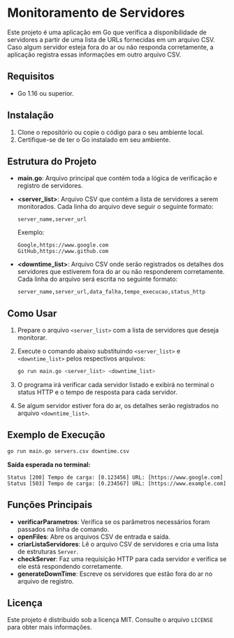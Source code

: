 # Monitoramento de Servidores

Este projeto é uma aplicação em Go que verifica a disponibilidade de servidores a partir de uma lista de URLs fornecidas em um arquivo CSV. Caso algum servidor esteja fora do ar ou não responda corretamente, a aplicação registra essas informações em outro arquivo CSV.

## Requisitos

- Go 1.16 ou superior.

## Instalação

1. Clone o repositório ou copie o código para o seu ambiente local.
2. Certifique-se de ter o Go instalado em seu ambiente.

## Estrutura do Projeto

- **main.go**: Arquivo principal que contém toda a lógica de verificação e registro de servidores.
- **<server_list>**: Arquivo CSV que contém a lista de servidores a serem monitorados. Cada linha do arquivo deve seguir o seguinte formato:

    ```
    server_name,server_url
    ```
  
  Exemplo:
  
    ```
    Google,https://www.google.com
    GitHub,https://www.github.com
    ```
  
- **<downtime_list>**: Arquivo CSV onde serão registrados os detalhes dos servidores que estiverem fora do ar ou não responderem corretamente. Cada linha do arquivo será escrita no seguinte formato:

    ```
    server_name,server_url,data_falha,tempo_execucao,status_http
    ```

## Como Usar

1. Prepare o arquivo `<server_list>` com a lista de servidores que deseja monitorar.
2. Execute o comando abaixo substituindo `<server_list>` e `<downtime_list>` pelos respectivos arquivos:

    ```bash
    go run main.go <server_list> <downtime_list>
    ```

3. O programa irá verificar cada servidor listado e exibirá no terminal o status HTTP e o tempo de resposta para cada servidor.
4. Se algum servidor estiver fora do ar, os detalhes serão registrados no arquivo `<downtime_list>`.

## Exemplo de Execução

```bash
go run main.go servers.csv downtime.csv
```

**Saída esperada no terminal:**

```
Status [200] Tempo de carga: [0.123456] URL: [https://www.google.com]
Status [503] Tempo de carga: [0.234567] URL: [https://www.example.com]
```

## Funções Principais

- **verificarParametros**: Verifica se os parâmetros necessários foram passados na linha de comando.
- **openFiles**: Abre os arquivos CSV de entrada e saída.
- **criarListaServidores**: Lê o arquivo CSV de servidores e cria uma lista de estruturas `Server`.
- **checkServer**: Faz uma requisição HTTP para cada servidor e verifica se ele está respondendo corretamente.
- **generateDownTime**: Escreve os servidores que estão fora do ar no arquivo de registro.

## Licença

Este projeto é distribuído sob a licença MIT. Consulte o arquivo `LICENSE` para obter mais informações.